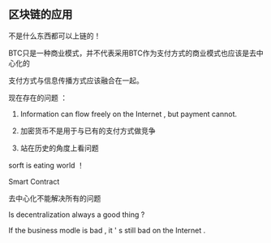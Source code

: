## 区块链的应用

不是什么东西都可以上链的！

BTC只是一种商业模式，并不代表采用BTC作为支付方式的商业模式也应该是去中心化的

支付方式与信息传播方式应该融合在一起。

现在存在的问题 ： 

1. Information can flow freely on the Internet , but payment cannot.

2. 加密货币不是用于与已有的支付方式做竞争

3. 站在历史的角度上看问题


sorft is eating world ！

Smart Contract 

去中心化不能解决所有的问题

Is decentralization always a good thing ?

If the business modle is bad , it ' s still bad on the Internet . 
